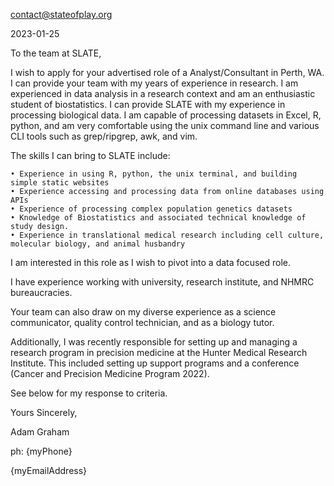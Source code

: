 contact@stateofplay.org

2023-01-25

To the team at SLATE,

I wish to apply for your advertised role of a Analyst/Consultant in Perth, WA. I can provide your team with my years of experience in research. I am experienced in data analysis in a research context and am an enthusiastic student of biostatistics. I can provide SLATE with my experience in processing biological data. I am capable of processing datasets in Excel, R, python, and am very comfortable using the unix command line and various CLI tools such as grep/ripgrep, awk, and vim.

The skills I can bring to SLATE include:

    • Experience in using R, python, the unix terminal, and building simple static websites
    • Experience accessing and processing data from online databases using APIs
    • Experience of processing complex population genetics datasets
    • Knowledge of Biostatistics and associated technical knowledge of study design. 
    • Experience in translational medical research including cell culture, molecular biology, and animal husbandry

I am interested in this role as I wish to pivot into a data focused role.

I have experience working with university, research institute, and NHMRC bureaucracies. 

Your team can also draw on my diverse experience as a science communicator, quality control technician, and as a biology tutor.

Additionally, I was recently responsible for setting up and managing a research program in precision medicine at the Hunter Medical Research Institute. This included setting up support programs and a conference (Cancer and Precision Medicine Program 2022).

See below for my response to criteria.

Yours Sincerely,

Adam Graham

ph: {myPhone}

{myEmailAddress}
